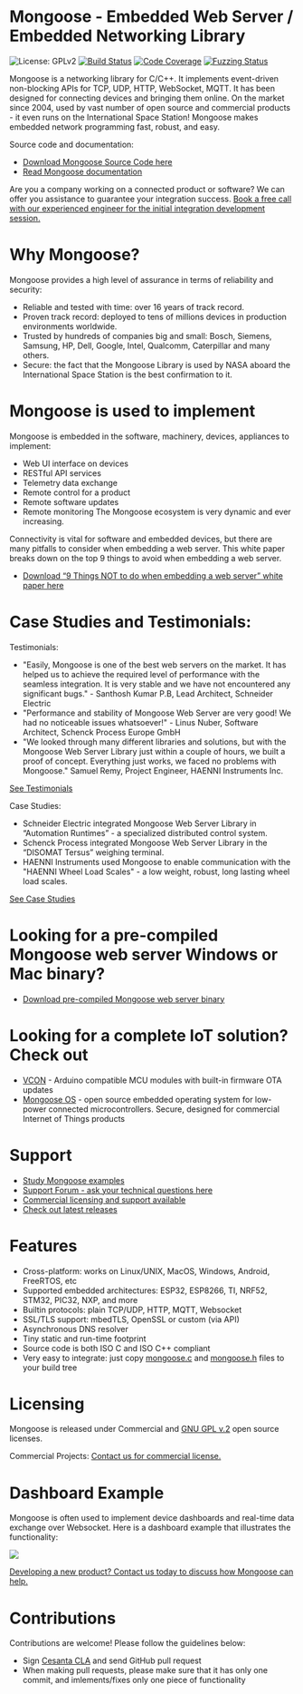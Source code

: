 # Mongoose - Embedded Web Server / Embedded Networking Library

![License: GPLv2](https://img.shields.io/badge/license-GPL_2-green.svg "License")
[![Build Status]( https://github.com/cesanta/mongoose/workflows/build/badge.svg)](https://github.com/cesanta/mongoose/actions)
[![Code Coverage](https://codecov.io/gh/cesanta/mongoose/branch/master/graph/badge.svg)](https://codecov.io/gh/cesanta/mongoose)
[![Fuzzing Status](https://oss-fuzz-build-logs.storage.googleapis.com/badges/mongoose.svg)](https://bugs.chromium.org/p/oss-fuzz/issues/list?sort=-opened&can=1&q=proj:mongoose)

Mongoose is a networking library for C/C++. It implements event-driven
non-blocking APIs for TCP, UDP, HTTP, WebSocket, MQTT.  It has been designed
for connecting devices and bringing them online. On the market since 2004, used
by vast number of open source and commercial products - it even runs on the
International Space Station!  Mongoose makes embedded network programming fast,
robust, and easy.

Source code and documentation:

- [Download Mongoose Source Code here](https://www.cesanta.com/download.html)
- [Read Mongoose documentation](https://cesanta.com/docs/)

Are you a company working on a connected product or software? 
We can offer you assistance to guarantee your integration success. [Book a free call with our experienced engineer for the initial integration development session.](https://calendly.com/cesanta/mongoose-library-remote-control-for-connected-devices)

# Why Mongoose?
Mongoose provides a high level of assurance in terms of reliability and security:
- Reliable and tested with time: over 16 years of track record.
- Proven track record: deployed to tens of millions devices in production environments worldwide.
- Trusted by hundreds of companies big and small: Bosch, Siemens, Samsung, HP, Dell, Google, Intel, Qualcomm, Caterpillar and many others.
- Secure: the fact that the Mongoose Library is used by NASA aboard the International Space Station is the best confirmation to it.

# Mongoose is used to implement
Mongoose is embedded in the software, machinery, devices, appliances to implement:
- Web UI interface on devices
- RESTful API services
- Telemetry data exchange
- Remote control for a product
- Remote software updates
- Remote monitoring
The Mongoose ecosystem is very dynamic and ever increasing.

Connectivity is vital for software and embedded devices, but there are many pitfalls to consider when embedding a web server.  This white paper breaks down
on the top 9 things to avoid when embedding a web server.

- [Download “9 Things NOT to do when embedding a web server” white paper here](https://www.cesanta.com/whitepaper.html)

# Case Studies and Testimonials:

Testimonials:
- "Easily, Mongoose is one of the best web servers on the market. It has helped us to achieve the required level of performance with the seamless integration. It is very stable and we have not encountered any significant bugs." - Santhosh Kumar P.B, Lead Architect, Schneider Electric
- "Performance and stability of Mongoose Web Server are very good! We had no noticeable issues whatsoever!" - Linus Nuber, Software Architect, Schenck Process Europe GmbH
- "We looked through many different libraries and solutions, but with the Mongoose Web Server Library just within a couple of hours, we built a proof of concept. Everything just works, we faced no problems with Mongoose." Samuel Remy, Project Engineer, HAENNI Instruments Inc.

[See Testimonials](https://www.cesanta.com/testimonials.html)

Case Studies:
- Schneider Electric integrated Mongoose Web Server Library in “Automation Runtimes” - a specialized distributed control system.
- Schenck Process integrated Mongoose Web Server Library in the “DISOMAT Tersus” weighing terminal.
- HAENNI Instruments used Mongoose to enable communication with the "HAENNI Wheel Load Scales" - a low weight, robust, long lasting wheel load scales.

[See Case Studies](https://www.cesanta.com/case-studies.html)

# Looking for a pre-compiled Mongoose web server Windows or Mac binary?
- [Download pre-compiled Mongoose web server binary](https://mongoose.ws/)

# Looking for a complete IoT solution? Check out
- [VCON](https://vcon.io) - Arduino compatible MCU modules with built-in firmware OTA updates
- [Mongoose OS](https://mongoose-os.com) - open source embedded operating system for low-power connected microcontrollers. Secure, designed for commercial Internet of Things products

# Support
- [Study Mongoose examples](https://github.com/cesanta/mongoose/tree/master/examples)
- [Support Forum - ask your technical questions here](https://forum.cesanta.com/c/mongoose-library/6)
- [Commercial licensing and support available](https://www.cesanta.com/licensing.html)
- [Check out latest releases](https://github.com/cesanta/mongoose/releases)

# Features

* Cross-platform: works on Linux/UNIX, MacOS, Windows, Android, FreeRTOS, etc
* Supported embedded architectures: ESP32, ESP8266, TI, NRF52, STM32, PIC32, NXP, and more
* Builtin protocols: plain TCP/UDP, HTTP, MQTT, Websocket
* SSL/TLS support: mbedTLS, OpenSSL or custom (via API)
* Asynchronous DNS resolver
* Tiny static and run-time footprint
* Source code is both ISO C and ISO C++ compliant
* Very easy to integrate: just copy
  [mongoose.c](https://raw.githubusercontent.com/cesanta/mongoose/master/mongoose.c) and
  [mongoose.h](https://raw.githubusercontent.com/cesanta/mongoose/master/mongoose.h)
  files to your build tree

# Licensing

Mongoose is released under Commercial and [GNU GPL v.2](http://www.gnu.org/licenses/old-licenses/gpl-2.0.html) open source licenses.

Commercial Projects: [Contact us for commercial license.](https://www.cesanta.com/contact.html)

# Dashboard Example

Mongoose is often used to implement device dashboards and real-time
data exchange over Websocket. Here is a dashboard example that illustrates
the functionality:

![](http://www.cesanta.com/images/dashboard.png)

[Developing a new product? Contact us today to discuss how Mongoose can help.](https://www.cesanta.com/contact.html)

# Contributions

Contributions are welcome! Please follow the guidelines below:

- Sign [Cesanta CLA](https://cesanta.com/cla.html) and send GitHub pull request
- When making pull requests, please make sure that it has only one commit,
 and imlements/fixes only one piece of functionality


